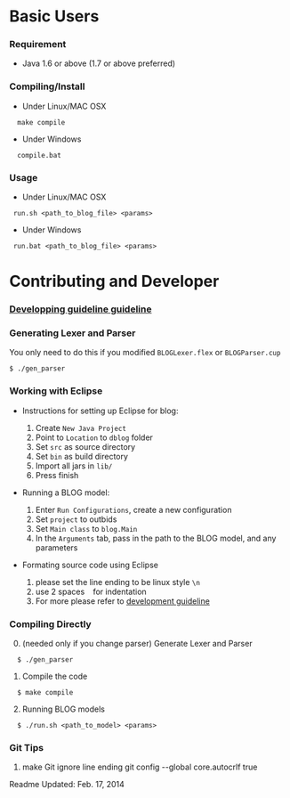 # Basic Users
### Requirement
- Java 1.6 or above (1.7 or above preferred)

### Compiling/Install
- Under Linux/MAC OSX
```
  make compile
```
- Under Windows
```
  compile.bat
```

### Usage
- Under Linux/MAC OSX
```
 run.sh <path_to_blog_file> <params>
```
- Under Windows
```
 run.bat <path_to_blog_file> <params>
```

# Contributing and Developer
### [Developping guideline guideline](https://github.com/lileicc/dblog/wiki/Home)

### Generating Lexer and Parser
You only need to do this if you modified `BLOGLexer.flex` or `BLOGParser.cup`
```
$ ./gen_parser
```

### Working with Eclipse
- Instructions for setting up Eclipse for blog:
  1. Create `New Java Project` 
  2. Point to `Location` to `dblog` folder
  3. Set `src` as source directory
  4. Set `bin` as build directory
  5. Import all jars in `lib/`
  6. Press finish

- Running a BLOG model:
  1. Enter `Run Configurations`, create a new configuration
  2. Set `project` to outbids
  3. Set `Main class` to `blog.Main`
  4. In the `Arguments` tab, pass in the path to the BLOG model, and any parameters

- Formating source code using Eclipse
  1. please set the line ending to be linux style `\n`
  2. use 2 spaces ` ` for indentation
  3. For more please refer to [development guideline](https://github.com/lileicc/dblog/wiki/Home)

### Compiling Directly
0. (needed only if you change parser) Generate Lexer and Parser 
```
  $ ./gen_parser
```
1. Compile the code 
```
  $ make compile
```
2. Running BLOG models 
```
  $ ./run.sh <path_to_model> <params>
```

### Git Tips
1. make Git ignore line ending
 git config --global core.autocrlf true


Readme Updated: Feb. 17, 2014

